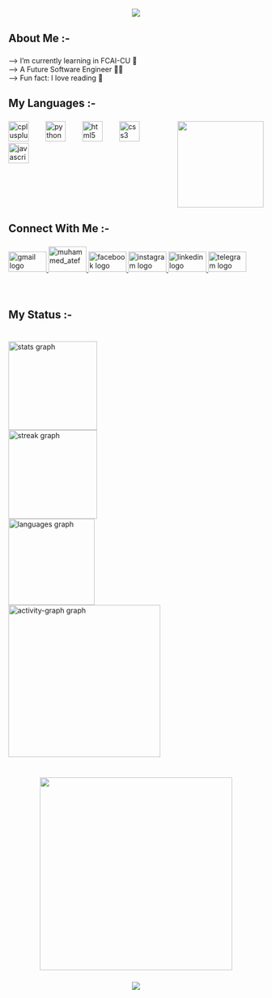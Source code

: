 <h1 align="center">
    <img src="https://readme-typing-svg.herokuapp.com/?font=&size=35&center=true&vCenter=true&width=600&height=90&duration=4500&lines=Hi+There!+👋;+I'm+Mohammed+Atef+Abd+El-Kader!;" />
</h1>

###

<h2 align="left">About Me :-</h2>

###

<p align="left">--> I’m currently learning in FCAI-CU 🌱<br>--> A Future Software Engineer 👨‍💻<br>--> Fun fact: I love reading 📖</p>

###

<h2 align="left">My Languages :-</h2>

###

<img align="right" height="170" src="https://media3.giphy.com/media/v1.Y2lkPTc5MGI3NjExdHZzNzNub3NvdGFkNzV1OTRpZnI2bmpiazRqdG42bTd3NjVxZXBsNyZlcD12MV9pbnRlcm5hbF9naWZfYnlfaWQmY3Q9Zw/qgQUggAC3Pfv687qPC/giphy.gif"  />

###

<div align="left">
  <img src="https://cdn.jsdelivr.net/gh/devicons/devicon/icons/cplusplus/cplusplus-plain.svg" height="40" alt="cplusplus logo"  />
  <img width="25" />
  <img src="https://cdn.jsdelivr.net/gh/devicons/devicon/icons/python/python-original.svg" height="40" alt="python logo"  />
  <img width="25" />
  <img src="https://cdn.jsdelivr.net/gh/devicons/devicon/icons/html5/html5-plain-wordmark.svg" height="40" alt="html5 logo"  />
  <img width="25" />
  <img src="https://cdn.jsdelivr.net/gh/devicons/devicon/icons/css3/css3-plain-wordmark.svg" height="40" alt="css3 logo"  />
  <img width="25" />
  <img src="https://cdn.jsdelivr.net/gh/devicons/devicon/icons/javascript/javascript-plain.svg" height="40" alt="javascript logo"  />
</div>

###

<br clear="both">

<h2 align="left">Connect With Me :-</h2>

###

<div align="left">
  <a href="https://mail.google.com/mail/u/0/#inbox" target="_blank">
    <img src="https://raw.githubusercontent.com/maurodesouza/profile-readme-generator/master/src/assets/icons/social/gmail/default.svg" width="75" height="40" alt="gmail logo"  />
  </a>
  <a href="https://codeforces.com/profile/muhammed_atef" target="_blank">
    <img src="https://art.npanuhin.me/SVG/Codeforces/Codeforces.colored.svg" width="75" height="50" alt="muhammed_atef" />
  </a>
    <a href="https://www.facebook.com/profile.php?id=100020148558351" target="_blank">
    <img src="https://raw.githubusercontent.com/maurodesouza/profile-readme-generator/master/src/assets/icons/social/facebook/default.svg" width="75" height="40" alt="facebook logo"  />
  </a>
  <a href="https://www.instagram.com/muhammed_3tef/" target="_blank">
    <img src="https://raw.githubusercontent.com/maurodesouza/profile-readme-generator/master/src/assets/icons/social/instagram/default.svg" width="75" height="40" alt="instagram logo"  />
  </a>
  <a href="https://www.linkedin.com/in/mohammed-atef-abd-el-kader-b0a408299/" target="_blank">
    <img src="https://raw.githubusercontent.com/maurodesouza/profile-readme-generator/master/src/assets/icons/social/linkedin/default.svg" width="75" height="40" alt="linkedin logo"  />
  </a>
  
  <a href="https://t.me/Mohammed_Atef_1143" target="_blank">
    <img src="https://raw.githubusercontent.com/maurodesouza/profile-readme-generator/master/src/assets/icons/social/telegram/default.svg" width="75" height="40" alt="telegram logo"  />
  </a>
</div>

###

<br clear="both">

<h2 align="left">My Status :-</h2>

###

<br clear="both">

<div align="left">
  <img src="https://github-readme-stats.vercel.app/api?username=Mohammed-Atef-20231143&hide_title=false&hide_rank=false&show_icons=true&include_all_commits=true&count_private=true&disable_animations=false&theme=dracula&locale=en&hide_border=true&order=1" height="175" alt="stats graph" /> <br>
  <img src="https://streak-stats.demolab.com?user=Mohammed-Atef-20231143&locale=en&mode=daily&theme=dracula&hide_border=true&border_radius=5&order=3" height="175" alt="streak graph" /> <br>
  <img src="https://github-readme-stats.vercel.app/api/top-langs?username=Mohammed-Atef-20231143&locale=en&hide_title=false&layout=compact&card_width=320&langs_count=12&theme=dracula&hide_border=true&order=2" height="170" alt="languages graph" /> <br>
  <img src="https://github-readme-activity-graph.vercel.app/graph?username=Mohammed-Atef-20231143&radius=16&theme=react&area=true&order=5&hide_border=true" height="300" alt="activity-graph graph"  />
</div>

###

<br clear="both">

<div align="center">
  <img height="380" src="https://user-images.githubusercontent.com/74038190/213910845-af37a709-8995-40d6-be59-724526e3c3d7.gif"  />
</div>

###

<div align="center">
  <img src="https://profile-counter.glitch.me/Mohammed-Atef-20231143/count.svg?"  />
</div>

###
